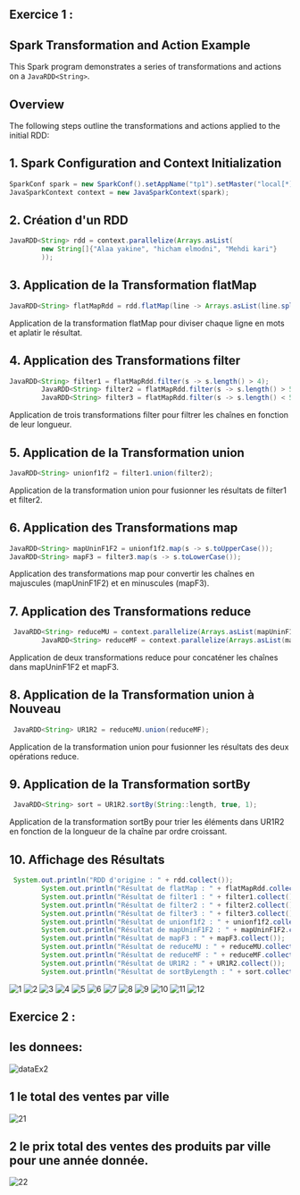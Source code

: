 
## Exercice 1 :
## Spark Transformation and Action Example

This Spark program demonstrates a series of transformations and actions on a `JavaRDD<String>`.

## Overview

The following steps outline the transformations and actions applied to the initial RDD:

## 1. Spark Configuration and Context Initialization

```java
SparkConf spark = new SparkConf().setAppName("tp1").setMaster("local[*]");
JavaSparkContext context = new JavaSparkContext(spark);
```

## 2. Création d'un RDD
```java
JavaRDD<String> rdd = context.parallelize(Arrays.asList(
        new String[]{"Alaa yakine", "hicham elmodni", "Mehdi kari"}
        ));
```
## 3. Application de la Transformation flatMap
```java
JavaRDD<String> flatMapRdd = rdd.flatMap(line -> Arrays.asList(line.split(" ")).iterator());
```
Application de la transformation flatMap pour diviser chaque ligne en mots et aplatir le résultat.

## 4. Application des Transformations filter
```java
JavaRDD<String> filter1 = flatMapRdd.filter(s -> s.length() > 4);
        JavaRDD<String> filter2 = flatMapRdd.filter(s -> s.length() > 5);
        JavaRDD<String> filter3 = flatMapRdd.filter(s -> s.length() < 5);
```
Application de trois transformations filter pour filtrer les chaînes en fonction de leur longueur.
## 5. Application de la Transformation union
```java
JavaRDD<String> unionf1f2 = filter1.union(filter2);
```
Application de la transformation union pour fusionner les résultats de filter1 et filter2.
## 6. Application des Transformations map
```java
JavaRDD<String> mapUninF1F2 = unionf1f2.map(s -> s.toUpperCase());
JavaRDD<String> mapF3 = filter3.map(s -> s.toLowerCase());
```
Application des transformations map pour convertir les chaînes en majuscules (mapUninF1F2) et en minuscules (mapF3).
## 7. Application des Transformations reduce
```java
 JavaRDD<String> reduceMU = context.parallelize(Arrays.asList(mapUninF1F2.reduce((s, s2) -> s.concat(s2))));
        JavaRDD<String> reduceMF = context.parallelize(Arrays.asList(mapF3.reduce((s, s2) -> s.concat(s2))));

```
Application de deux transformations reduce pour concaténer les chaînes dans mapUninF1F2 et mapF3.
## 8. Application de la Transformation union à Nouveau
```java
 JavaRDD<String> UR1R2 = reduceMU.union(reduceMF);
```
Application de la transformation union pour fusionner les résultats des deux opérations reduce.
## 9. Application de la Transformation sortBy
```java
 JavaRDD<String> sort = UR1R2.sortBy(String::length, true, 1);

```
Application de la transformation sortBy pour trier les éléments dans UR1R2 en fonction de la longueur de la chaîne par ordre croissant.
## 10. Affichage des Résultats
```java
 System.out.println("RDD d'origine : " + rdd.collect());
        System.out.println("Résultat de flatMap : " + flatMapRdd.collect());
        System.out.println("Résultat de filter1 : " + filter1.collect());
        System.out.println("Résultat de filter2 : " + filter2.collect());
        System.out.println("Résultat de filter3 : " + filter3.collect());
        System.out.println("Résultat de unionf1f2 : " + unionf1f2.collect());
        System.out.println("Résultat de mapUninF1F2 : " + mapUninF1F2.collect());
        System.out.println("Résultat de mapF3 : " + mapF3.collect());
        System.out.println("Résultat de reduceMU : " + reduceMU.collect());
        System.out.println("Résultat de reduceMF : " + reduceMF.collect());
        System.out.println("Résultat de UR1R2 : " + UR1R2.collect());
        System.out.println("Résultat de sortByLength : " + sort.collect());
```
![1](https://github.com/alaayakine/Tp-Rdd/assets/106708512/582e012b-7442-45af-98b6-27591f6c44f9)
![2](https://github.com/alaayakine/Tp-Rdd/assets/106708512/4b22b739-353e-4bca-beb0-9555069941ac)
![3](https://github.com/alaayakine/Tp-Rdd/assets/106708512/d850f217-c6ab-4c11-8e01-54e1331d065f)
![4](https://github.com/alaayakine/Tp-Rdd/assets/106708512/675bf64b-7aa9-4856-af74-e6790116774b)
![5](https://github.com/alaayakine/Tp-Rdd/assets/106708512/481cb79f-4da0-43c8-85ac-b966ac5707dc)
![6](https://github.com/alaayakine/Tp-Rdd/assets/106708512/1bcce105-0f8a-46af-aba6-6a64d204d872)
![7](https://github.com/alaayakine/Tp-Rdd/assets/106708512/df5aa871-322e-461f-a75c-ee3bfb8d9bfa)
![8](https://github.com/alaayakine/Tp-Rdd/assets/106708512/8290b530-6236-49ae-9a23-445007ff1ca4)
![9](https://github.com/alaayakine/Tp-Rdd/assets/106708512/2eaa6137-24e7-41a4-951d-f26288c1ca6a)
![10](https://github.com/alaayakine/Tp-Rdd/assets/106708512/575fc440-19fe-47a0-a27e-35f737e309d4)
![11](https://github.com/alaayakine/Tp-Rdd/assets/106708512/a8269e81-0f27-4cb2-95d3-fb2fbef964e8)
![12](https://github.com/alaayakine/Tp-Rdd/assets/106708512/253c47e0-8dc0-4047-815a-6e0b25bf8a6a)
## Exercice 2 :
## les donnees:
![dataEx2](https://github.com/alaayakine/Tp-Rdd/assets/106708512/ae4304e0-1cab-49b4-91ef-217aeea22d5a)

## 1 le total des ventes par ville
![21](https://github.com/alaayakine/Tp-Rdd/assets/106708512/fcf6fab4-1a54-40fc-b5b5-626b82914fac)
## 2 le prix total des ventes des produits par ville pour une année donnée.
![22](https://github.com/alaayakine/Tp-Rdd/assets/106708512/3eb4ad95-43c4-4467-a433-0e6c45db5079)














